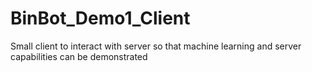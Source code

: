 # BinBot_Demo1_Client
Small client to interact with server so that machine learning and server capabilities can be demonstrated
